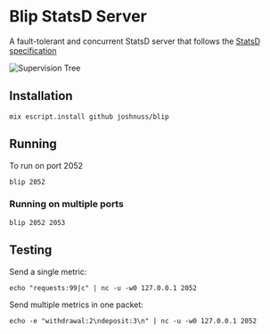 # Blip StatsD Server

A fault-tolerant and concurrent StatsD server that follows the [StatsD specification](https://github.com/etsy/statsd/blob/master/docs/metric_types.md)

![Supervision Tree](https://raw.githubusercontent.com/joshnuss/blip/master/supervision-tree.jpg)

## Installation

```
mix escript.install github joshnuss/blip
```

## Running

To run on port 2052

```
blip 2052
```

### Running on multiple ports

```
blip 2052 2053
```

## Testing


Send a single metric:

```
echo "requests:99|c" | nc -u -w0 127.0.0.1 2052
```

Send multiple metrics in one packet:

```
echo -e "withdrawal:2\ndeposit:3\n" | nc -u -w0 127.0.0.1 2052
```

